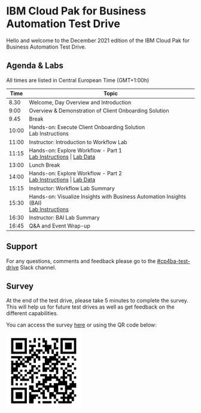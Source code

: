 # IBM Cloud Pak for Business Automation Test Drive

Hello and welcome to the December 2021 edition of the IBM Cloud Pak for Business Automation Test Drive. 

## Agenda & Labs

All times are listed in Central European Time (GMT+1:00h)

| **Time** | Topic                                                        |
| -------- | ------------------------------------------------------------ |
| 8.30     | Welcome, Day Overview and Introduction                       |
| 9:00     | Overview & Demonstration of Client Onboarding Solution       |
| 9.45     | Break                                                        |
| 10:00    | Hands-on: Execute Client Onboarding Solution<br />Lab Instructions |
| 11:00    | Instructor: Introduction to Workflow Lab                     |
| 11:15    | Hands-on: Explore Workflow - Part 1<br />[Lab Instructions](Labs/Workflow/%5BTest%20Drive%5D%20Lab%20Guide%20-%20Introduction%20to%20IBM%20Business%20Automation%20Workflow.pdf) \| [Lab Data](Labs/Workflow/Lab%20Data) |
| 13:00    | Lunch Break                                                  |
| 14:00    | Hands-on: Explore Workflow - Part 2<br />[Lab Instructions](Labs/Workflow/%5BTest%20Drive%5D%20Lab%20Guide%20-%20Using%20Services%20in%20Workflow.pdf) \| [Lab Data](Labs/Workflow/Lab%20Data) |
| 15:15    | Instructor: Workflow Lab Summary                             |
| 15:30    | Hands-on: Visualize Insights with Business Automation Insights (BAI)<br />[Lab Instructions](Labs/Business%20Automation%20Insights/Lab%20Guide%20-%20Operational%20Intelligence%20-%20BAI%20-%20Build%20Business%20Performance%20Center%20Dashboard.pdf) |
| 16:30    | Instructor: BAI Lab Summary                                  |
| 16:45    | Q&A and Event Wrap-up                                        |



## Support

For any questions, comments and feedback please go to the [#cp4ba-test-drive](https://ibm-cloudpak-partners.slack.com/archives/C02NUHE63JA) Slack channel.

## Survey

At the end of the test drive, please take 5 minutes to complete the survey. This will help us for future test drives as well as get feedback on the different capabilities.

You can access the survey [here](https://www.surveymonkey.com/r/IBMCP4BATestDrive) or using the QR code below:

![Survey QR Code](survey-qrcode.png)
